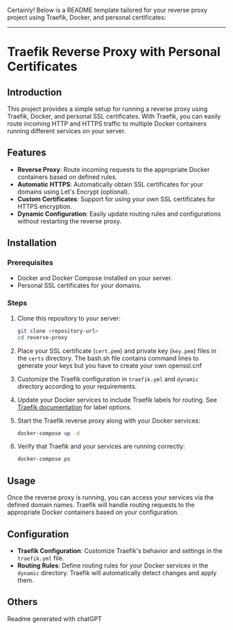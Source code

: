Certainly! Below is a README template tailored for your reverse proxy project using Traefik, Docker, and personal certificates:

---

# Traefik Reverse Proxy with Personal Certificates

## Introduction

This project provides a simple setup for running a reverse proxy using Traefik, Docker, and personal SSL certificates. With Traefik, you can easily route incoming HTTP and HTTPS traffic to multiple Docker containers running different services on your server.

## Features

- **Reverse Proxy**: Route incoming requests to the appropriate Docker containers based on defined rules.
- **Automatic HTTPS**: Automatically obtain SSL certificates for your domains using Let's Encrypt (optional).
- **Custom Certificates**: Support for using your own SSL certificates for HTTPS encryption.
- **Dynamic Configuration**: Easily update routing rules and configurations without restarting the reverse proxy.

## Installation

### Prerequisites

- Docker and Docker Compose installed on your server.
- Personal SSL certificates for your domains.

### Steps

1. Clone this repository to your server:

   ```bash
   git clone <repository-url>
   cd reverse-proxy
   ```

2. Place your SSL certificate (`cert.pem`) and private key (`key.pem`) files in the `certs` directory. The bash.sh file contains command lines to generate your keys but you have to create your own openssl.cnf

3. Customize the Traefik configuration in `traefik.yml` and `dynamic` directory according to your requirements.

4. Update your Docker services to include Traefik labels for routing. See [Traefik documentation](https://doc.traefik.io/traefik/providers/docker/) for label options.

5. Start the Traefik reverse proxy along with your Docker services:

   ```bash
   docker-compose up -d
   ```

6. Verify that Traefik and your services are running correctly:

   ```bash
   docker-compose ps
   ```

## Usage

Once the reverse proxy is running, you can access your services via the defined domain names. Traefik will handle routing requests to the appropriate Docker containers based on your configuration.

## Configuration

- **Traefik Configuration**: Customize Traefik's behavior and settings in the `traefik.yml` file.
- **Routing Rules**: Define routing rules for your Docker services in the `dynamic` directory. Traefik will automatically detect changes and apply them.

## Others

Readme generated with chatGPT